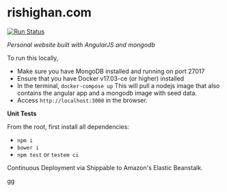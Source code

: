 # rishighan.com

[![Run Status](https://api.shippable.com/projects/5952dfb44bce2607003af5f0/badge?branch=master)](https://app.shippable.com/github/rishighan/rishighan-angular)

_Personal website built with AngularJS and mongodb_

To run this locally, 

+ Make sure you have MongoDB installed and running on port 27017
+ Ensure that you have Docker v17.03-ce (or higher) installed
+ In the terminal, `docker-compose up` This will pull a nodejs image that also contains the angular app and a mongodb image with seed data.
+ Access `http://localhost:3000` in the browser.


**Unit Tests**

From the root, first install all dependencies:

+ `npm i`
+ `bower i`
+ `npm test` or `testem ci`

Continuous Deployment via Shippable to Amazon's Elastic Beanstalk.


gg